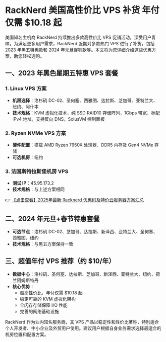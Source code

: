 # RackNerd 美国高性价比 VPS 补货 年付仅需 $10.18 起

美国知名主机商 RackNerd 持续推出多款高性价比 VPS 促销活动，深受用户青睐。为满足更多用户需求，RackNerd 近期对多款热门 VPS 进行了补货，包括 2023 年黑五特惠款和 2024 年元旦促销款等。本文将为您详细介绍这些优惠方案，助您轻松选购。

## 一、2023 年黑色星期五特惠 VPS 套餐

### 1. Linux VPS 方案
- **机房选择**：洛杉矶 DC-02、圣何塞、西雅图、达拉斯、芝加哥、亚特兰大、纽约、阿什本
- **技术规格**：KVM 虚拟化技术，纯 SSD RAID10 存储阵列，1Gbps 带宽，标配 IPv4 地址，支持反向 DNS，SolusVM 控制面板

### 2. Ryzen NVMe VPS 方案
- **硬件配置**：搭载 AMD Ryzen 7950X 处理器，DDR5 内存及 Gen4 NVMe 存储
- **可选机房**：纽约

### 3. 法国斯特拉斯堡机房 VPS
- **测试 IP**：45.95.173.2
- **技术规格**：与上述方案相同

👉 [【点击查看】2025年最新 Racknerd 优惠码及特价云服务器方案汇总](https://bit.ly/Rack_Nerd)

## 二、2024 年元旦+春节特惠套餐
- **可选节点**：洛杉矶 DC-02、芝加哥、达拉斯、新泽西、亚特兰大、圣何塞、西雅图、纽约
- **技术规格**：与黑五方案保持一致

## 三、超值年付 VPS 推荐（约 $10/年）
- **数据中心**：洛杉矶、圣何塞、达拉斯、芝加哥、新泽西、亚特兰大、纽约、荷兰阿姆斯特丹
- **核心优势**：
  - 超高性价比，年付仅需 $10.18 起
  - 稳定可靠的 KVM 虚拟化架构
  - 全闪存存储保障 I/O 性能
  - 完善的网络基础设施

RackNerd 作为业内知名服务商，其 VPS 产品以稳定性和性价比著称，特别适合个人开发者、中小企业及外贸用户使用。建议用户根据自身业务需求选择最适合的机房位置和配置方案。